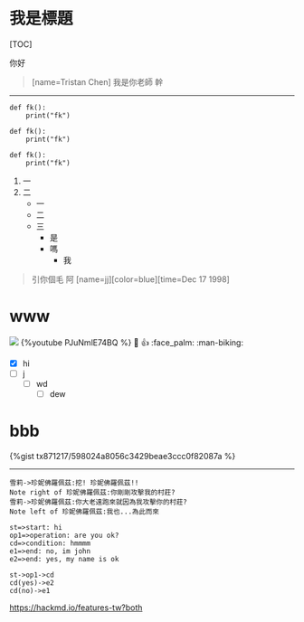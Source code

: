 # 我是標題

[TOC]

你好
> [name=Tristan Chen] 我是你老師
> 幹

---
```
def fk():
    print("fk")
```
```=
def fk():
    print("fk")
```
```=+
def fk():
    print("fk")
```
1. 一
2. 二
    - 一
    - 二
    - 三
        - 是
        - 嗎
            - 我
> 引你個毛
> 阿
> [name=jj][color=blue][time=Dec 17 1998]

# www
![](https://i.imgur.com/sZJf6AJ.png)
{%youtube PJuNmlE74BQ %}
:100: :+1: :face_palm: :man-biking: 

- [x] hi
- [ ] j
    - [ ] wd
        - [ ] dew

# bbb

{%gist tx871217/598024a8056c3429beae3ccc0f82087a %}

---

```sequence
雪莉->珍妮佛羅佩茲:挖! 珍妮佛羅佩茲!!
Note right of 珍妮佛羅佩茲:你剛剛攻擊我的村莊?
雪莉->珍妮佛羅佩茲:你大老遠跑來就因為我攻擊你的村莊?
Note left of 珍妮佛羅佩茲:我也...為此而來
```

```flow
st=>start: hi
op1=>operation: are you ok?
cd=>condition: hmmmm
e1=>end: no, im john
e2=>end: yes, my name is ok

st->op1->cd
cd(yes)->e2
cd(no)->e1
```

https://hackmd.io/features-tw?both